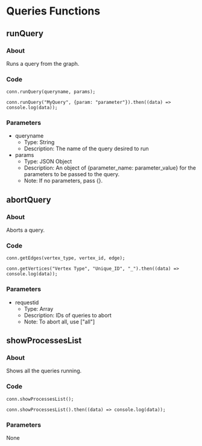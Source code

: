 # Queries Functions

## runQuery

### About
Runs a query from the graph.

### Code
```
conn.runQuery(queryname, params);
```
```
conn.runQuery("MyQuery", {param: "parameter"}).then((data) => console.log(data));
```

### Parameters

- queryname
    - Type: String
    - Description: The name of the query desired to run
- params
    - Type: JSON Object
    - Description: An object of {parameter_name: parameter_value} for the parameters to be passed to the query. 
    - Note: If no parameters, pass {}.

## abortQuery

### About
Aborts a query.

### Code
```
conn.getEdges(vertex_type, vertex_id, edge);
```
```
conn.getVertices("Vertex Type", "Unique_ID", "_").then((data) => console.log(data));
```

### Parameters

- requestid
    - Type: Array
    - Description: IDs of queries to abort
    - Note: To abort all, use ["all"]

## showProcessesList

### About
Shows all the queries running.

### Code
```
conn.showProcessesList();
```
```
conn.showProcessesList().then((data) => console.log(data));
```

### Parameters

None
